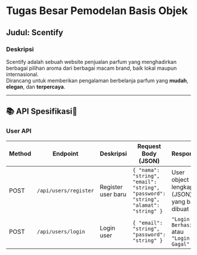 # Tugas Besar Pemodelan Basis Objek

## **Judul**: Scentify

### **Deskripsi**
Scentify adalah sebuah website penjualan parfum yang menghadirkan berbagai pilihan aroma dari berbagai macam brand, baik lokal maupun internasional.  
Dirancang untuk memberikan pengalaman berbelanja parfum yang **mudah**, **elegan**, dan **terpercaya**.

---

## 📚 **API Spesifikasi**🤪

### **User API**

| **Method** | **Endpoint**       | **Deskripsi**           | **Request Body (JSON)**                                                                 | **Response**                                      | **Notes**                     |
|------------|--------------------|-------------------------|----------------------------------------------------------------------------------------|--------------------------------------------------|--------------------------------|
| POST       | `/api/users/register`  | Register user baru      | `{ "nama": "string", "email": "string", "password": "string", "alamat": "string" }`    | User object lengkap (JSON) yang baru dibuat      | Registrasi user baru          |
| POST       | `/api/users/login`     | Login user              | `{ "email": "string", "password": "string" }`                                          | `"Login Berhasil"` atau `"Login Gagal"`          | Validasi email & password     |


